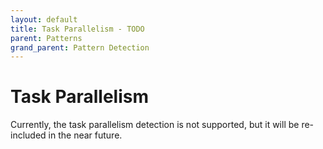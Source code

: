 ```yaml
---
layout: default
title: Task Parallelism - TODO
parent: Patterns
grand_parent: Pattern Detection
---
```


# Task Parallelism
Currently, the task parallelism detection is not supported, but it will be re-included in the near future.